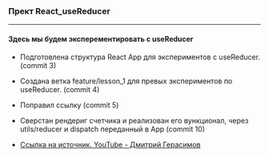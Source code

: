 ### Прект React_useReducer
---
#### Здесь мы будем эксперементировать с useReducer
* Подготовлена структура React App для экспериментов с useReducer. (commit 3)
* Создана ветка feature/lesson_1 для превых экспериментов по useReducer. (commit 4)
* Поправил ссылку (commit 5)
* Сверстан рендериг счетчика и реализован его вункционал, через utils/reducer и dispatch переданный в App (commit 10)


* [Ссылка на источник. YouTube - Дмитрий Герасимов](https://yandex.ru/video/preview/9299914990903594854)